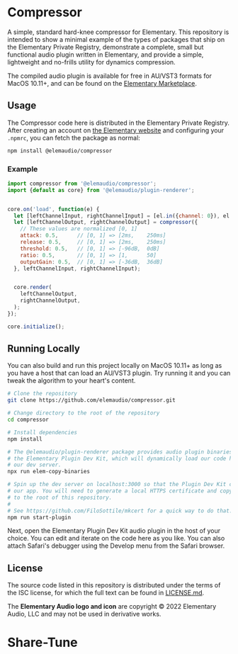 # Compressor

A simple, standard hard-knee compressor for Elementary. This repository is intended to show
a minimal example of the types of packages that ship on the Elementary Private Registry, demonstrate
a complete, small but functional audio plugin written in Elementary, and provide a simple, lightweight
and no-frills utility for dynamics compression.

The compiled audio plugin is available for free in AU/VST3 formats for MacOS 10.11+, and can be found
on the [Elementary Marketplace](https://www.elementary.audio/marketplace/QGVsZW1hdWRpby9jb21wcmVzc29y).

## Usage

The Compressor code here is distributed in the Elementary Private Registry. After creating an account
on [the Elementary website](https://www.elementary.audio) and configuring your `.npmrc`, you can
fetch the package as normal:

```bash
npm install @elemaudio/compressor
```

### Example

```js
import compressor from '@elemaudio/compressor';
import {default as core} from '@elemaudio/plugin-renderer';


core.on('load', function(e) {
  let [leftChannelInput, rightChannelInput] = [el.in({channel: 0}), el.in({channel: 1})];
  let [leftChannelOutput, rightChannelOutput] = compressor({
    // These values are normalized [0, 1]
    attack: 0.5,      // [0, 1] => [2ms,    250ms]
    release: 0.5,     // [0, 1] => [2ms,    250ms]
    threshold: 0.5,   // [0, 1] => [-96dB,  0dB]
    ratio: 0.5,       // [0, 1] => [1,      50]
    outputGain: 0.5,  // [0, 1] => [-36dB,  36dB]
  }, leftChannelInput, rightChannelInput);


  core.render(
    leftChannelOutput,
    rightChannelOutput,
  );
});

core.initialize();
```

## Running Locally

You can also build and run this project locally on MacOS 10.11+ as long as you have a host that can
load an AU/VST3 plugin. Try running it and you can tweak the algorithm to your heart's content.

```bash
# Clone the repository
git clone https://github.com/elemaudio/compressor.git

# Change directory to the root of the repository
cd compressor

# Install dependencies
npm install

# The @elemaudio/plugin-renderer package provides audio plugin binaries for
# the Elementary Plugin Dev Kit, which will dynamically load our code here from
# our dev server.
npx run elem-copy-binaries

# Spin up the dev server on localhost:3000 so that the Plugin Dev Kit can find
# our app. You will need to generate a local HTTPS certificate and copy the files
# to the root of this repository.
#
# See https://github.com/FiloSottile/mkcert for a quick way to do that.
npm run start-plugin
```

Next, open the Elementary Plugin Dev Kit audio plugin in the host of your choice. You can
edit and iterate on the code here as you like. You can also attach Safari's debugger using the
Develop menu from the Safari browser.

## License

The source code listed in this repository is distributed under the terms of the ISC license,
for which the full text can be found in [LICENSE.md](./LICENSE.md).

The **Elementary Audio logo and icon** are copyright © 2022 Elementary Audio, LLC and may not be used in derivative works.
# Share-Tune

